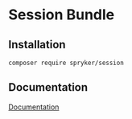 # Session Bundle

## Installation

```
composer require spryker/session
```

## Documentation

[Documentation](http://spryker.github.io)
